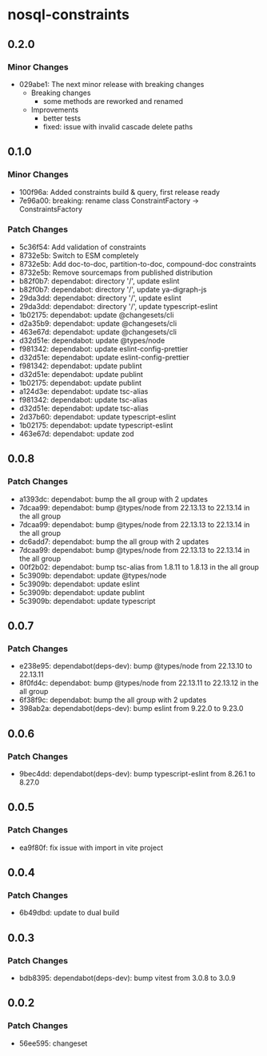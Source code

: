 # nosql-constraints

## 0.2.0

### Minor Changes

- 029abe1: The next minor release with breaking changes
  - Breaking changes
    - some methods are reworked and renamed
  - Improvements
    - better tests
    - fixed: issue with invalid cascade delete paths

## 0.1.0

### Minor Changes

- 100f96a: Added constraints build & query, first release ready
- 7e96a00: breaking: rename class ConstraintFactory -> ConstraintsFactory

### Patch Changes

- 5c36f54: Add validation of constraints
- 8732e5b: Switch to ESM completely
- 8732e5b: Add doc-to-doc, partition-to-doc, compound-doc constraints
- 8732e5b: Remove sourcemaps from published distribution
- b82f0b7: dependabot: directory '/', update eslint
- b82f0b7: dependabot: directory '/', update ya-digraph-js
- 29da3dd: dependabot: directory '/', update eslint
- 29da3dd: dependabot: directory '/', update typescript-eslint
- 1b02175: dependabot: update @changesets/cli
- d2a35b9: dependabot: update @changesets/cli
- 463e67d: dependabot: update @changesets/cli
- d32d51e: dependabot: update @types/node
- f981342: dependabot: update eslint-config-prettier
- d32d51e: dependabot: update eslint-config-prettier
- f981342: dependabot: update publint
- d32d51e: dependabot: update publint
- 1b02175: dependabot: update publint
- a124d3e: dependabot: update tsc-alias
- f981342: dependabot: update tsc-alias
- d32d51e: dependabot: update tsc-alias
- 2d37b60: dependabot: update typescript-eslint
- 1b02175: dependabot: update typescript-eslint
- 463e67d: dependabot: update zod

## 0.0.8

### Patch Changes

- a1393dc: dependabot: bump the all group with 2 updates
- 7dcaa99: dependabot: bump @types/node from 22.13.13 to 22.13.14 in the all group
- 7dcaa99: dependabot: bump @types/node from 22.13.13 to 22.13.14 in the all group
- dc6add7: dependabot: bump the all group with 2 updates
- 7dcaa99: dependabot: bump @types/node from 22.13.13 to 22.13.14 in the all group
- 00f2b02: dependabot: bump tsc-alias from 1.8.11 to 1.8.13 in the all group
- 5c3909b: dependabot: update @types/node
- 5c3909b: dependabot: update eslint
- 5c3909b: dependabot: update publint
- 5c3909b: dependabot: update typescript

## 0.0.7

### Patch Changes

- e238e95: dependabot(deps-dev): bump @types/node from 22.13.10 to 22.13.11
- 8f0fd4c: dependabot: bump @types/node from 22.13.11 to 22.13.12 in the all group
- 6f38f9c: dependabot: bump the all group with 2 updates
- 398ab2a: dependabot(deps-dev): bump eslint from 9.22.0 to 9.23.0

## 0.0.6

### Patch Changes

- 9bec4dd: dependabot(deps-dev): bump typescript-eslint from 8.26.1 to 8.27.0

## 0.0.5

### Patch Changes

- ea9f80f: fix issue with import in vite project

## 0.0.4

### Patch Changes

- 6b49dbd: update to dual build

## 0.0.3

### Patch Changes

- bdb8395: dependabot(deps-dev): bump vitest from 3.0.8 to 3.0.9

## 0.0.2

### Patch Changes

- 56ee595: changeset
